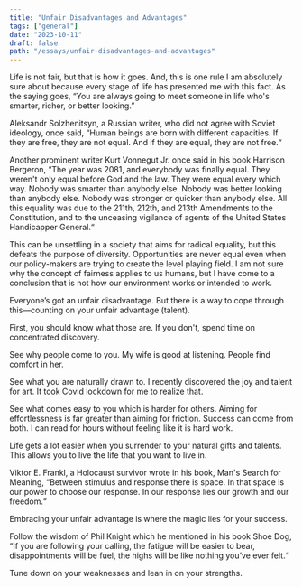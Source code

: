 ```yaml
---
title: "Unfair Disadvantages and Advantages"
tags: ["general"]
date: "2023-10-11"
draft: false
path: "/essays/unfair-disadvantages-and-advantages"
---
```


Life is not fair, but that is how it goes. And, this is one rule I am absolutely sure about because every stage of life has presented me with this fact. As the saying goes, “You are always going to meet someone in life who's smarter, richer, or better looking.”

Aleksandr Solzhenitsyn, a Russian writer, who did not agree with Soviet ideology, once said, “Human beings are born with different capacities. If they are free, they are not equal. And if they are equal, they are not free.“

Another prominent writer Kurt Vonnegut Jr. once said in his book Harrison Bergeron, “The year was 2081, and everybody was finally equal. They weren't only equal before God and the law. They were equal every which way. Nobody was smarter than anybody else. Nobody was better looking than anybody else. Nobody was stronger or quicker than anybody else. All this equality was due to the 211th, 212th, and 213th Amendments to the Constitution, and to the unceasing vigilance of agents of the United States Handicapper General.“

This can be unsettling in a society that aims for radical equality, but this defeats the purpose of diversity. Opportunities are never equal even when our policy-makers are trying to create the level playing field. I am not sure why the concept of fairness applies to us humans, but I have come to a conclusion that is not how our environment works or intended to work.
 
Everyone’s got an unfair disadvantage. But there is a way to cope through this—counting on your unfair advantage (talent).

First, you should know what those are. If you don't, spend time on concentrated discovery.

See why people come to you. My wife is good at listening. People find comfort in her.

See what you are naturally drawn to. I recently discovered the joy and talent for art. It took Covid lockdown for me to realize that.

See what comes easy to you which is harder for others. Aiming for effortlessness is far greater than aiming for friction. Success can come from both. I can read for hours without feeling like it is hard work.

Life gets a lot easier when you surrender to your natural gifts and talents. This allows you to live the life that you want to live in.

Viktor E. Frankl, a Holocaust survivor wrote in his book, Man's Search for Meaning, “Between stimulus and response there is space. In that space is our power to choose our response. In our response lies our growth and our freedom.“ 

Embracing your unfair advantage is where the magic lies for your success.

Follow the wisdom of Phil Knight which he mentioned in his book Shoe Dog, “If you are following your calling, the fatigue will be easier to bear, disappointments will be fuel, the highs will be like nothing you’ve ever felt.“

Tune down on your weaknesses and lean in on your strengths.
